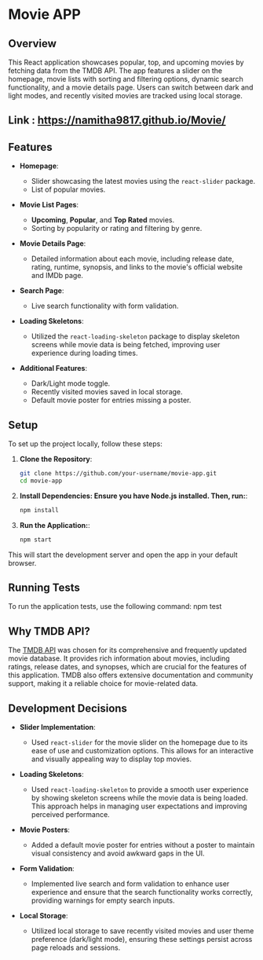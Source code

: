# Movie APP

## Overview

This React application showcases popular, top, and upcoming movies by fetching data from the TMDB API. The app features a slider on the homepage, movie lists with sorting and filtering options, dynamic search functionality, and a movie details page. Users can switch between dark and light modes, and recently visited movies are tracked using local storage.

## Link : https://namitha9817.github.io/Movie/ 

## Features

- **Homepage**:
  - Slider showcasing the latest movies using the `react-slider` package.
  - List of popular movies.

- **Movie List Pages**:
  - **Upcoming**, **Popular**, and **Top Rated** movies.
  - Sorting by popularity or rating and filtering by genre.

- **Movie Details Page**:
  - Detailed information about each movie, including release date, rating, runtime, synopsis, and links to the movie's official website and IMDb page.

- **Search Page**:
  - Live search functionality with form validation.

- **Loading Skeletons**:
  - Utilized the `react-loading-skeleton` package to display skeleton screens while movie data is being fetched, improving user experience during loading times.

- **Additional Features**:
  - Dark/Light mode toggle.
  - Recently visited movies saved in local storage.
  - Default movie poster for entries missing a poster.

## Setup

To set up the project locally, follow these steps:

1. **Clone the Repository**:
   ```bash
   git clone https://github.com/your-username/movie-app.git
   cd movie-app

2. **Install Dependencies: Ensure you have Node.js installed. Then, run:**:
   ```bash
   npm install

3. **Run the Application:**:
   ```bash
   npm start
This will start the development server and open the app in your default browser.

## Running Tests

To run the application tests, use the following command:
    npm test

## Why TMDB API?

The [TMDB API](https://www.themoviedb.org/documentation/api) was chosen for its comprehensive and frequently updated movie database. It provides rich information about movies, including ratings, release dates, and synopses, which are crucial for the features of this application. TMDB also offers extensive documentation and community support, making it a reliable choice for movie-related data.

## Development Decisions

- **Slider Implementation**:
  - Used `react-slider` for the movie slider on the homepage due to its ease of use and customization options. This allows for an interactive and visually appealing way to display top movies.

- **Loading Skeletons**:
  - Used `react-loading-skeleton` to provide a smooth user experience by showing skeleton screens while the movie data is being loaded. This approach helps in managing user expectations and improving perceived performance.

- **Movie Posters**:
  - Added a default movie poster for entries without a poster to maintain visual consistency and avoid awkward gaps in the UI.

- **Form Validation**:
  - Implemented live search and form validation to enhance user experience and ensure that the search functionality works correctly, providing warnings for empty search inputs.

- **Local Storage**:
  - Utilized local storage to save recently visited movies and user theme preference (dark/light mode), ensuring these settings persist across page reloads and sessions.

